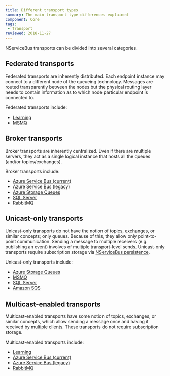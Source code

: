 ```yaml
---
title: Different transport types
summary: The main transport type differences explained
component: Core
tags:
 - Transport
reviewed: 2018-11-27
---
```


NServiceBus transports can be divided into several categories.

## Federated transports

Federated transports are inherently distributed. Each endpoint instance may connect to a different node of the queueing technology. Messages are routed transparently between the nodes but the physical routing layer needs to contain information as to which node particular endpoint is connected to.

Federated transports include:

- [Learning](/transports/learning/)
- [MSMQ](/transports/msmq)

## Broker transports

Broker transports are inherently centralized. Even if there are multiple servers, they act as a single logical instance that hosts all the queues (and/or topics/exchanges).

Broker transports include:

- [Azure Service Bus (current)](/transports/azure-service-bus-netstandard/)
- [Azure Service Bus (legacy)](/transports/azure-service-bus/)
- [Azure Storage Queues](/transports/azure-storage-queues/)
- [SQL Server](/transports/sql/)
- [RabbitMQ](/transports/rabbitmq/)

## Unicast-only transports

Unicast-only transports do not have the notion of topics, exchanges, or similar concepts; only queues. Because of this, they allow only point-to-point communication. Sending a message to multiple receivers (e.g. publishing an event) involves of multiple transport-level sends. Unicast-only transports require subscription storage via [NServiceBus persistence](/persistence).

Unicast-only transports include:

- [Azure Storage Queues](/transports/azure-storage-queues/)
- [MSMQ](/transports/msmq/)
- [SQL Server](/transports/sql/)
- [Amazon SQS](/transports/sqs/)

## Multicast-enabled transports

Multicast-enabled transports have some notion of topics, exchanges, or similar concepts, which allow sending a message once and having it received by multiple clients. These transports do not require subscription storage.

Multicast-enabled transports include:

- [Learning](/transports/learning/)
- [Azure Service Bus (current)](/transports/azure-service-bus-netstandard/)
- [Azure Service Bus (legacy)](/transports/azure-service-bus/)
- [RabbitMQ](/transports/rabbitmq/)
